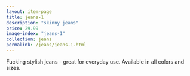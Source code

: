 ```yaml
---
layout: item-page
title: jeans-1
description: "skinny jeans"
price: 29.99
image-index: "jeans-1"
collection: jeans
permalink: /jeans/jeans-1.html
---
```

Fucking stylish jeans - great for everyday use. 
Available in all colors and sizes. 
